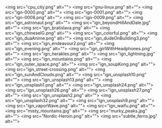 <img src="cpu_city.png" alt=""\>
<img src="gnu-linux.png" alt=""\>
<img src="ign-0000.png" alt=""\>
<img src="ign-0001.png" alt=""\>
<img src="ign-0008.png" alt=""\>
<img src="ign-0009.png" alt=""\>
<img src="ign_astronaut.png" alt=""\>
<img src="ign_beyondHillAndDale.jpg" alt=""\>
<img src="ign_bratislava.png" alt=""\>
<img src="ign_chineseIG.png" alt=""\>
<img src="ign_colorful.png" alt=""\>
<img src="ign_duaAnime.png" alt=""\>
<img src="ign_dudeOnBuilding3.png" alt=""\>
<img src="ign_endeavour2.png" alt=""\>
<img src="ign_evening.png" alt=""\>
<img src="ign_girlWithHeadphones.png" alt=""\>
<img src="ign_herakles.png" alt=""\>
<img src="ign_lightning.jpg" alt=""\>
<img src="ign_mountains.png" alt=""\>
<img src="ign_outer_space.png" alt=""\>
<img src="ign_soupKong.png" alt=""\>
<img src="ign_street-crossing.png" alt=""\>
<img src="ign_sunAndClouds.png" alt=""\>
<img src="ign_unsplash10.png" alt=""\>
<img src="ign_unsplash13.png" alt=""\>
<img src="ign_unsplash1.png" alt=""\>
<img src="ign_unsplash24.png" alt=""\>
<img src="ign_unsplash26.png" alt=""\>
<img src="ign_unsplash27.png" alt=""\>
<img src="ign_unsplash2.png" alt=""\>
<img src="ign_unsplash32.png" alt=""\>
<img src="ign_unsplash9.png" alt=""\>
<img src="ign_vaporWave.png" alt=""\>
<img src="ign_waifu.png" alt=""\>
<img src="misty_mountains.jpg" alt=""\>
<img src="murky_peaks.jpg" alt=""\>
<img src="Nordic-Heroin.png" alt=""\>
<img src="subtle_ferns.jpg" alt=""\>
